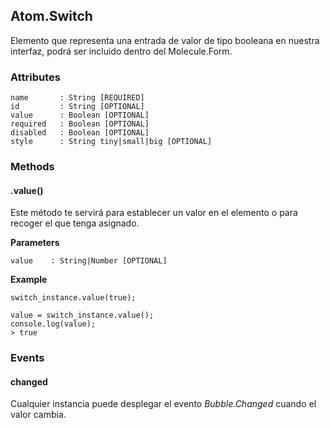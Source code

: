 ## Atom.Switch
Elemento que representa una entrada de valor de tipo booleana en nuestra interfaz, podrá ser incluido dentro del Molecule.Form.

### Attributes

```
name       : String [REQUIRED]
id         : String [OPTIONAL]
value      : Boolean [OPTIONAL]
required   : Boolean [OPTIONAL]
disabled   : Boolean [OPTIONAL]
style      : String tiny|small|big [OPTIONAL]
```

### Methods

#### .value()
Este método te servirá para establecer un valor en el elemento o para recoger el que tenga asignado.

**Parameters**

```
value    : String|Number [OPTIONAL]
```
**Example**

```
switch_instance.value(true);

value = switch_instance.value();
console.log(value);
> true
```

### Events


#### changed
Cualquier instancia puede desplegar el evento *Bubble.Changed* cuando el valor cambia.